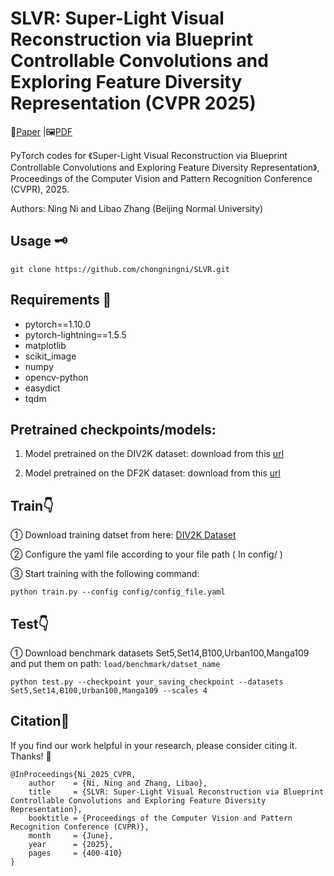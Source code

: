 # SLVR: Super-Light Visual Reconstruction via Blueprint Controllable Convolutions and Exploring Feature Diversity Representation (CVPR 2025)
📖[Paper](https://openaccess.thecvf.com/content/CVPR2025/html/Ni_SLVR_Super-Light_Visual_Reconstruction_via_Blueprint_Controllable_Convolutions_and_Exploring_CVPR_2025_paper.html) |🖼️[PDF](https://openaccess.thecvf.com/content/CVPR2025/papers/Ni_SLVR_Super-Light_Visual_Reconstruction_via_Blueprint_Controllable_Convolutions_and_Exploring_CVPR_2025_paper.pdf)

PyTorch codes for 《Super-Light Visual Reconstruction via Blueprint Controllable Convolutions and Exploring Feature Diversity Representation》, Proceedings of the Computer Vision and Pattern Recognition Conference (CVPR), 2025.

Authors: Ning Ni and Libao Zhang (Beijing Normal University)


## Usage 🗝
```
git clone https://github.com/chongningni/SLVR.git
```
## Requirements 🛒
* pytorch==1.10.0
* pytorch-lightning==1.5.5
* matplotlib
* scikit_image
* numpy
* opencv-python
* easydict
* tqdm


## Pretrained checkpoints/models:
1. Model pretrained on the DIV2K dataset: download from this [url]()
   
2. Model pretrained on the DF2K dataset: download from this [url]()


## Train👇
① Download training datset from here: [DIV2K Dataset](https://data.vision.ee.ethz.ch/cvl/DIV2K/)

② Configure the yaml file according to your file path ( In config/ )

③ Start training with the following command:
```
python train.py --config config/config_file.yaml
```

## Test👇
① Download benchmark datasets Set5,Set14,B100,Urban100,Manga109 and put them on path: `load/benchmark/datset_name`
```
python test.py --checkpoint your_saving_checkpoint --datasets Set5,Set14,B100,Urban100,Manga109 --scales 4
```


## Citation🤝
If you find our work helpful in your research, please consider citing it. Thanks! 🤞
```
@InProceedings{Ni_2025_CVPR,
    author    = {Ni, Ning and Zhang, Libao},
    title     = {SLVR: Super-Light Visual Reconstruction via Blueprint Controllable Convolutions and Exploring Feature Diversity Representation},
    booktitle = {Proceedings of the Computer Vision and Pattern Recognition Conference (CVPR)},
    month     = {June},
    year      = {2025},
    pages     = {400-410}
}
```



